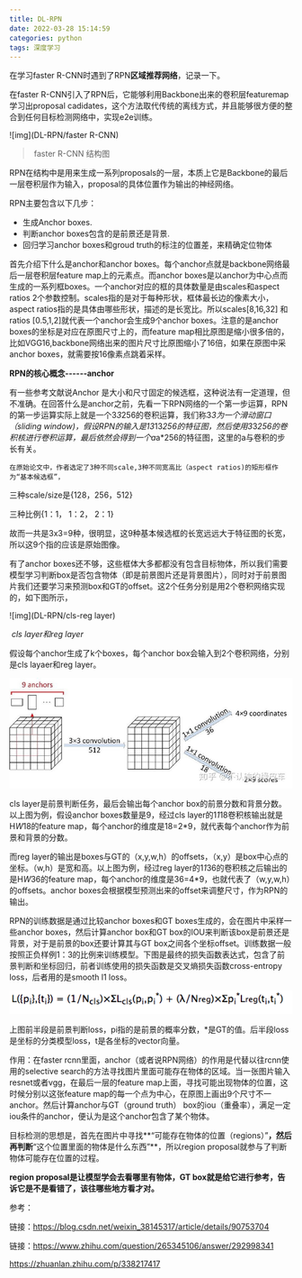 ```yaml
---
title: DL-RPN
date: 2022-03-28 15:14:59
categories: python
tags: 深度学习
---
```


在学习faster R-CNN时遇到了RPN**区域推荐网络**，记录一下。

在faster R-CNN引入了RPN后，它能够利用Backbone出来的卷积层featuremap学习出proposal cadidates，这个方法取代传统的离线方式，并且能够很方便的整合到任何目标检测网络中，实现e2e训练。

![img](DL-RPN/faster R-CNN)

> ​									faster R-CNN 结构图

RPN在结构中是用来生成一系列proposals的一层，本质上它是Backbone的最后一层卷积层作为输入，proposal的具体位置作为输出的神经网络。

RPN主要包含以下几步：

- 生成Anchor boxes.
- 判断anchor boxes包含的是前景还是背景.
- 回归学习anchor boxes和groud truth的标注的位置差，来精确定位物体

首先介绍下什么是anchor和anchor boxes。每个anchor点就是backbone网络最后一层卷积层feature map上的元素点。而anchor boxes是以anchor为中心点而生成的一系列框boxes。一个anchor对应的框的具体数量是由scales和aspect ratios 2个参数控制。scales指的是对于每种形状，框体最长边的像素大小，aspect ratios指的是具体由哪些形状，描述的是长宽比。所以scales[8,16,32] 和ratios [0.5,1,2]就代表一个anchor会生成9个anchor boxes。注意的是anchor boxes的坐标是对应在原图尺寸上的，而feature map相比原图是缩小很多倍的，比如VGG16,backbone网络出来的图片尺寸比原图缩小了16倍，如果在原图中采anchor boxes，就需要按16像素点跳着采样。

**RPN的核心概念------anchor**

有一些参考文献说Anchor 是大小和尺寸固定的候选框，这种说法有一定道理，但不准确。在回答什么是anchor之前，先看一下RPN网络的一个第一步运算，RPN的第一步运算实际上就是一个3*3*256的卷积运算，我们称3*3为一个滑动窗口（sliding window)，假设RPN的输入是13*13*256的特征图，然后使用3*3*256的卷积核进行卷积运算，最后依然会得到一个a*a*256的特征图，这里的a与卷积的步长有关。

    在原始论文中，作者选定了3种不同scale,3种不同宽高比（aspect ratios)的矩形框作为“基本候选框”，

三种scale/size是{128，256，512}

三种比例{1：1， 1：2， 2：1}

故而一共是3x3=9种，很明显，这9种基本候选框的长宽远远大于特征图的长宽，所以这9个指的应该是原始图像。




有了anchor boxes还不够，这些框体大多都都没有包含目标物体，所以我们需要模型学习判断box是否包含物体（即是前景图片还是背景图片），同时对于前景图片我们还要学习来预测box和GT的offset。这2个任务分别是用2个卷积网络实现的，如下图所示，

![img](DL-RPN/cls-reg layer)

​									*cls layer和reg layer*

假设每个anchor生成了k个boxes，每个anchor box会输入到2个卷积网络，分别是cls layaer和reg layer。

![img](DL-RPN/convolution)

cls layer是前景判断任务，最后会输出每个anchor box的前景分数和背景分数。以上图为例，假设anchor boxes数量是9，经过cls layer的1*1*18卷积核输出就是H*W*18的feature map，每个anchor的维度是18=2*9，就代表每个anchor作为前景和背景的分数。

而reg layer的输出是boxes与GT的（x,y,w,h）的offsets，（x,y）是box中心点的坐标。（w,h）是宽和高。以上图为例，经过reg layer的1*1*36的卷积核之后输出的是H*W*36的feature map，每个anchor的维度是36=4*9，也就代表了（w,y,w,h）的offsets。anchor boxes会根据模型预测出来的offset来调整尺寸，作为RPN的输出。

RPN的训练数据是通过比较anchor boxes和GT boxes生成的，会在图片中采样一些anchor boxes，然后计算anchor box和GT box的IOU来判断该box是前景还是背景，对于是前景的box还要计算其与GT box之间各个坐标offset。训练数据一般按照正负样例1：3的比例来训练模型。下图是最终的损失函数表达式，包含了前景判断和坐标回归，前者训练使用的损失函数是交叉熵损失函数cross-entropy loss，后者用的是smooth l1 loss。

![img](DL-RPN/loss)

上图前半段是前景判断loss，pi指的是前景的概率分数，*是GT的值。后半段loss是坐标的分类模型loss，t是各坐标的vector向量。



作用：在faster rcnn里面，anchor（或者说RPN网络）的作用是代替以往rcnn使用的selective search的方法寻找图片里面可能存在物体的区域。当一张图片输入resnet或者vgg，在最后一层的feature map上面，寻找可能出现物体的位置，这时候分别以这张feature map的每一个点为中心，在原图上画出9个尺寸不一anchor。然后计算anchor与GT（ground truth） box的iou（重叠率），满足一定iou条件的anchor，便认为是这个anchor包含了某个物体。

目标检测的思想是，首先在图片中寻找**“可能存在物体的位置（regions）”**，然后再判断**“这个位置里面的物体是什么东西”**，所以region proposal就参与了判断物体可能存在位置的过程。

**region proposal是让模型学会去看哪里有物体，GT box就是给它进行参考，告诉它是不是看错了，该往哪些地方看才对。**







参考：

链接：https://blog.csdn.net/weixin_38145317/article/details/90753704

链接：https://www.zhihu.com/question/265345106/answer/292998341

https://zhuanlan.zhihu.com/p/338217417

